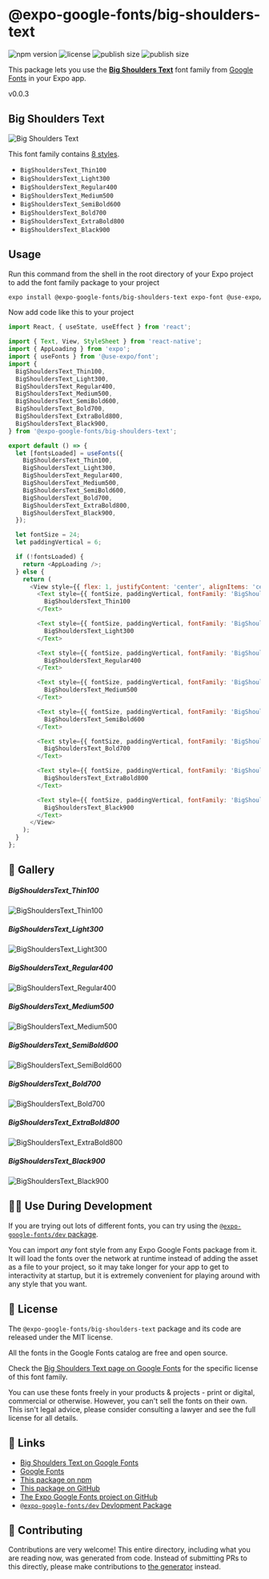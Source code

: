 # @expo-google-fonts/big-shoulders-text

![npm version](https://flat.badgen.net/npm/v/@expo-google-fonts/big-shoulders-text)
![license](https://flat.badgen.net/github/license/expo/google-fonts)
![publish size](https://flat.badgen.net/packagephobia/install/@expo-google-fonts/big-shoulders-text)
![publish size](https://flat.badgen.net/packagephobia/publish/@expo-google-fonts/big-shoulders-text)

This package lets you use the [**Big Shoulders Text**](https://fonts.google.com/specimen/Big+Shoulders+Text) font family from [Google Fonts](https://fonts.google.com/) in your Expo app.

v0.0.3

## Big Shoulders Text

![Big Shoulders Text](./font-family.png)

This font family contains [8 styles](#-gallery).

- `BigShouldersText_Thin100`
- `BigShouldersText_Light300`
- `BigShouldersText_Regular400`
- `BigShouldersText_Medium500`
- `BigShouldersText_SemiBold600`
- `BigShouldersText_Bold700`
- `BigShouldersText_ExtraBold800`
- `BigShouldersText_Black900`

## Usage

Run this command from the shell in the root directory of your Expo project to add the font family package to your project
```sh
expo install @expo-google-fonts/big-shoulders-text expo-font @use-expo/font
```

Now add code like this to your project
```js
import React, { useState, useEffect } from 'react';

import { Text, View, StyleSheet } from 'react-native';
import { AppLoading } from 'expo';
import { useFonts } from '@use-expo/font';
import {
  BigShouldersText_Thin100,
  BigShouldersText_Light300,
  BigShouldersText_Regular400,
  BigShouldersText_Medium500,
  BigShouldersText_SemiBold600,
  BigShouldersText_Bold700,
  BigShouldersText_ExtraBold800,
  BigShouldersText_Black900,
} from '@expo-google-fonts/big-shoulders-text';

export default () => {
  let [fontsLoaded] = useFonts({
    BigShouldersText_Thin100,
    BigShouldersText_Light300,
    BigShouldersText_Regular400,
    BigShouldersText_Medium500,
    BigShouldersText_SemiBold600,
    BigShouldersText_Bold700,
    BigShouldersText_ExtraBold800,
    BigShouldersText_Black900,
  });

  let fontSize = 24;
  let paddingVertical = 6;

  if (!fontsLoaded) {
    return <AppLoading />;
  } else {
    return (
      <View style={{ flex: 1, justifyContent: 'center', alignItems: 'center' }}>
        <Text style={{ fontSize, paddingVertical, fontFamily: 'BigShouldersText_Thin100' }}>
          BigShouldersText_Thin100
        </Text>

        <Text style={{ fontSize, paddingVertical, fontFamily: 'BigShouldersText_Light300' }}>
          BigShouldersText_Light300
        </Text>

        <Text style={{ fontSize, paddingVertical, fontFamily: 'BigShouldersText_Regular400' }}>
          BigShouldersText_Regular400
        </Text>

        <Text style={{ fontSize, paddingVertical, fontFamily: 'BigShouldersText_Medium500' }}>
          BigShouldersText_Medium500
        </Text>

        <Text style={{ fontSize, paddingVertical, fontFamily: 'BigShouldersText_SemiBold600' }}>
          BigShouldersText_SemiBold600
        </Text>

        <Text style={{ fontSize, paddingVertical, fontFamily: 'BigShouldersText_Bold700' }}>
          BigShouldersText_Bold700
        </Text>

        <Text style={{ fontSize, paddingVertical, fontFamily: 'BigShouldersText_ExtraBold800' }}>
          BigShouldersText_ExtraBold800
        </Text>

        <Text style={{ fontSize, paddingVertical, fontFamily: 'BigShouldersText_Black900' }}>
          BigShouldersText_Black900
        </Text>
      </View>
    );
  }
};

```

## 🔡 Gallery

##### BigShouldersText_Thin100
![BigShouldersText_Thin100](./627d92b7b60e71b44920b0badb4fab35e76dc999346110b16b5503642b274d9c.ttf.png)

##### BigShouldersText_Light300
![BigShouldersText_Light300](./8aef88ac2024c3940f399eee0642162cf1880de4b3072c385da26169385aaff9.ttf.png)

##### BigShouldersText_Regular400
![BigShouldersText_Regular400](./3b28c250237404079c092e1f0bbe96a9877935f854758b23d0c596474d2dc0a9.ttf.png)

##### BigShouldersText_Medium500
![BigShouldersText_Medium500](./ceadafc7d9e2a44c734bb0219be7688bb6f03e1d0788f1a6fdaff25989c7c821.ttf.png)

##### BigShouldersText_SemiBold600
![BigShouldersText_SemiBold600](./891fff63a87492e0329b1ad1261d5d60e1e276099f63a26b28497f66fddb1e58.ttf.png)

##### BigShouldersText_Bold700
![BigShouldersText_Bold700](./089e74d0e80e3f820d20c2dadb61e35e88025df110b9bfdf6878dd0c88300f35.ttf.png)

##### BigShouldersText_ExtraBold800
![BigShouldersText_ExtraBold800](./c3090bbff39b913daac1ce49ed0afcd52cba93db2e114faba5840a983ff222f0.ttf.png)

##### BigShouldersText_Black900
![BigShouldersText_Black900](./6a6e0bec5c1e7d0a62882e4f6be1b781665211f69d499f61aa439ad6bb097e60.ttf.png)


## 👩‍💻 Use During Development

If you are trying out lots of different fonts, you can try using the [`@expo-google-fonts/dev` package](https://github.com/expo/google-fonts/tree/master/font-packages/dev#readme).

You can import *any* font style from any Expo Google Fonts package from it. It will load the fonts
over the network at runtime instead of adding the asset as a file to your project, so it may take longer
for your app to get to interactivity at startup, but it is extremely convenient
for playing around with any style that you want.

## 📖 License

The `@expo-google-fonts/big-shoulders-text` package and its code are released under the MIT license.

All the fonts in the Google Fonts catalog are free and open source.

Check the [Big Shoulders Text page on Google Fonts](https://fonts.google.com/specimen/Big+Shoulders+Text) for the specific license of this font family.

You can use these fonts freely in your products & projects - print or digital, commercial or otherwise. However, you can't sell the fonts on their own. This isn't legal advice, please consider consulting a lawyer and see the full license for all details.

## 🔗 Links

- [Big Shoulders Text on Google Fonts](https://fonts.google.com/specimen/Big+Shoulders+Text)
- [Google Fonts](https://fonts.google.com/)
- [This package on npm](https://www.npmjs.com/package/@expo-google-fonts/big-shoulders-text)
- [This package on GitHub](https://github.com/expo/google-fonts/tree/master/font-packages/big-shoulders-text)
- [The Expo Google Fonts project on GitHub](https://github.com/expo/google-fonts)
- [`@expo-google-fonts/dev` Devlopment Package](https://github.com/expo/google-fonts/tree/master/font-packages/dev)


## 🤝 Contributing

Contributions are very welcome! This entire directory, including what you are reading now, was generated from code. Instead of submitting PRs to this directly, please make contributions to [the generator](https://github.com/expo/google-fonts/tree/master/packages/generator) instead.
